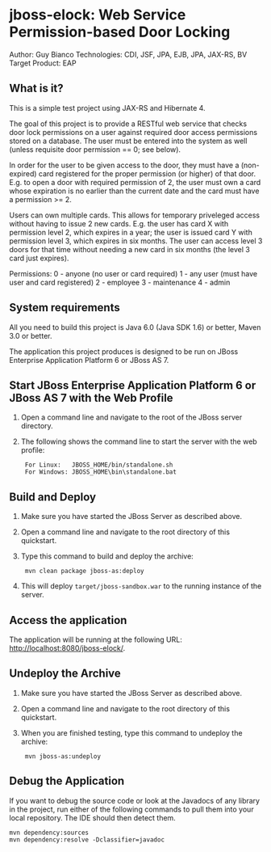jboss-elock: Web Service Permission-based Door Locking
========================
Author: Guy Bianco
Technologies: CDI, JSF, JPA, EJB, JPA, JAX-RS, BV
Target Product: EAP

What is it?
-----------

This is a simple test project using JAX-RS and Hibernate 4.

The goal of this project is to provide a RESTful web service that checks door lock permissions on a user against required door access permissions stored on a database. The user must be entered into the system as well (unless requisite door permission == 0; see below).

In order for the user to be given access to the door, they must have a (non-expired) card registered for the proper permission (or higher) of that door. E.g. to open a door with required permission of 2, the user must own a card whose expiration is no earlier than the current date and the card must have a permission >= 2.

Users can own multiple cards. This allows for temporary priveleged access without having to issue 2 new cards. E.g. the user has card X with permission level 2, which expires in a year; the user is issued card Y with permission level 3, which expires in six months. The user can access level 3 doors for that time without needing a new card in six months (the level 3 card just expires).

Permissions:
  0 - anyone (no user or card required)
  1 - any user (must have user and card registered)
  2 - employee
  3 - maintenance
  4 - admin

System requirements
-------------------

All you need to build this project is Java 6.0 (Java SDK 1.6) or better, Maven 3.0 or better.

The application this project produces is designed to be run on JBoss Enterprise Application Platform 6 or JBoss AS 7. 


Start JBoss Enterprise Application Platform 6 or JBoss AS 7 with the Web Profile
-------------------------

1. Open a command line and navigate to the root of the JBoss server directory.
2. The following shows the command line to start the server with the web profile:

        For Linux:   JBOSS_HOME/bin/standalone.sh
        For Windows: JBOSS_HOME\bin\standalone.bat

 
Build and Deploy
-------------------------

1. Make sure you have started the JBoss Server as described above.
2. Open a command line and navigate to the root directory of this quickstart.
3. Type this command to build and deploy the archive:

        mvn clean package jboss-as:deploy

4. This will deploy `target/jboss-sandbox.war` to the running instance of the server.
 

Access the application 
---------------------

The application will be running at the following URL: <http://localhost:8080/jboss-elock/>.


Undeploy the Archive
--------------------

1. Make sure you have started the JBoss Server as described above.
2. Open a command line and navigate to the root directory of this quickstart.
3. When you are finished testing, type this command to undeploy the archive:

        mvn jboss-as:undeploy

Debug the Application
------------------------------------

If you want to debug the source code or look at the Javadocs of any library in the project, run either of the following commands to pull them into your local repository. The IDE should then detect them.

    mvn dependency:sources
    mvn dependency:resolve -Dclassifier=javadoc
